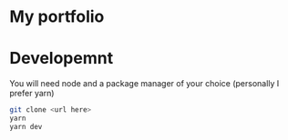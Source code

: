 # My portfolio

# Developemnt

You will need node and a package manager of your choice (personally I prefer yarn)

```bash
git clone <url here>
yarn
yarn dev
```

